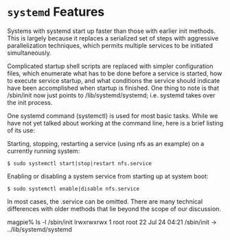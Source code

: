 # `systemd` Features

Systems with systemd start up faster than those with earlier init methods. This is largely because it replaces a serialized set of steps with aggressive parallelization techniques, which permits multiple services to be initiated simultaneously.

Complicated startup shell scripts are replaced with simpler configuration files, which enumerate what has to be done before a service is started, how to execute service startup, and what conditions the service should indicate have been accomplished when startup is finished. One thing to note is that /sbin/init now just points to /lib/systemd/systemd; i.e. systemd takes over the init process.

One systemd command (systemctl) is used for most basic tasks. While we have not yet talked about working at the command line, here is a brief listing of its use:

Starting, stopping, restarting a service (using nfs as an example) on a currently running system:

```
$ sudo systemctl start|stop|restart nfs.service
```

Enabling or disabling a system service from starting up at system boot:

```
$ sudo systemctl enable|disable nfs.service
```

In most cases, the .service can be omitted. There are many technical differences with older methods that lie beyond the scope of our discussion. 


magpie% ls -l /sbin/init
lrwxrwxrwx 1 root root 22 Jul 24 04:21 /sbin/init -> ../lib/systemd/systemd
